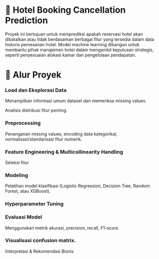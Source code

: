 # 🏨 Hotel Booking Cancellation Prediction
Proyek ini bertujuan untuk memprediksi apakah reservasi hotel akan dibatalkan atau tidak berdasarkan berbagai fitur yang tersedia dalam data historis pemesanan hotel. Model machine learning dibangun untuk membantu pihak manajemen hotel dalam mengambil keputusan strategis, seperti penyesuaian alokasi kamar dan pengelolaan pendapatan.

# 🔄 Alur Proyek
### Load dan Eksplorasi Data

Menampilkan informasi umum dataset dan memeriksa missing values.

Analisis distribusi fitur penting.

### Preprocessing

Penanganan missing values, encoding data kategorikal, normalisasi/standarisasi fitur numerik.

### Feature Engineering & Multicollinearity Handling

Seleksi fitur

### Modeling

Pelatihan model klasifikasi (Logistic Regression, Decision Tree, Random Forest, atau XGBoost).

### Hyperparameter Tuning

### Evaluasi Model

Menggunakan metrik akurasi, precision, recall, F1-score.

### Visualisasi confusion matrix.

Interpretasi & Rekomendasi Bisnis
